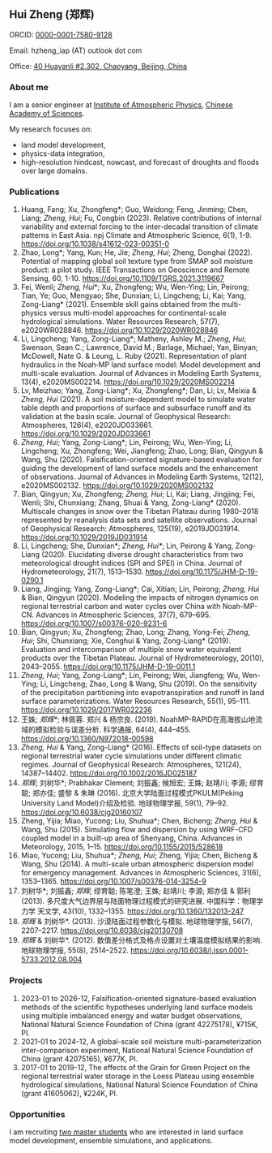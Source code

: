 ## Hui Zheng (郑辉)

ORCID: [0000-0001-7580-9128](https://orcid.org/0000-0001-7580-9128)

Email: hzheng_iap (AT) outlook dot com

Office: [40 Huayanli #2.302, Chaoyang, Beijing, China](https://cn.bing.com/maps?osid=56f8695e-60ef-4ab5-b54a-18b903d45212&cp=39.977182~116.391812&lvl=14&v=2&sV=2&form=S00027)

### About me

I am a senior engineer at [Institute of Atmospheric Physics](http://www.iap.cas.cn/), [Chinese Academy of Sciences](http://www.cas.cn/).

My research focuses on:
- land model development,
- physics-data integration,
- high-resolution hindcast, nowcast, and forecast of droughts and floods over large domains.

### Publications

1. Huang, Fang; Xu, Zhongfeng\*; Guo, Weidong; Feng, Jinming; Chen, Liang; *Zheng, Hui*; Fu, Congbin (2023). Relative contributions of internal variability and external forcing to the inter-decadal transition of climate patterns in East Asia. npj Climate and Atmospheric Science, 6(1), 1-9. <https://doi.org/10.1038/s41612-023-00351-0>
1. Zhao, Long\*; Yang, Kun; He, Jie; *Zheng, Hui*; Zheng, Donghai (2022). Potential of mapping global soil texture type from SMAP soil moisture product: a pilot study. IEEE Transactions on Geoscience and Remote Sensing, 60, 1-10. <https://doi.org/10.1109/TGRS.2021.3119667>
1. Fei, Wenli; *Zheng, Hui*\*; Xu, Zhongfeng; Wu, Wen-Ying; Lin, Peirong; Tian, Ye; Guo, Mengyao; She, Dunxian; Li, Lingcheng; Li, Kai; Yang, Zong-Liang\* (2021). Ensemble skill gains obtained from the multi-physics versus multi-model approaches for continental-scale hydrological simulations. Water Resources Research, 57(7), e2020WR028846. <https://doi.org/10.1029/2020WR028846>
1. Li, Lingcheng; Yang, Zong-Liang\*; Matheny, Ashley M.; *Zheng, Hui*; Swenson, Sean C.; Lawrence, David M.; Barlage, Michael; Yan, Binyan; McDowell, Nate G. & Leung, L. Ruby (2021). Representation of plant hydraulics in the Noah‐MP land surface model: Model development and multi-scale evaluation. Journal of Advances in Modeling Earth Systems, 13(4), e2020MS002214. <https://doi.org/10.1029/2020MS002214>
1. Lv, Meizhao; Yang, Zong-Liang\*; Xu, Zhongfeng\*; Dan, Li; Lv, Meixia & *Zheng, Hui* (2021). A soil moisture-dependent model to simulate water table depth and proportions of surface and subsurface runoff and its validation at the basin scale. Journal of Geophysical Research: Atmospheres, 126(4), e2020JD033661. <https://doi.org/10.1029/2020JD033661>
1. *Zheng, Hui*; Yang, Zong-Liang\*; Lin, Peirong; Wu, Wen-Ying; Li, Lingcheng; Xu, Zhongfeng; Wei, Jiangfeng; Zhao, Long; Bian, Qingyun & Wang, Shu (2020). Falsification-oriented signature-based evaluation for guiding the development of land surface models and the enhancement of observations. Journal of Advances in Modeling Earth Systems, 12(12), e2020MS002132. <https://doi.org/10.1029/2020MS002132>
1. Bian, Qingyun; Xu, Zhongfeng; *Zheng, Hui*; Li, Kai; Liang, Jingjing; Fei, Wenli; Shi, Chunxiang; Zhang, Shuai & Yang, Zong-Liang\* (2020). Multiscale changes in snow over the Tibetan Plateau during 1980–2018 represented by reanalysis data sets and satellite observations. Journal of Geophysical Research: Atmospheres, 125(19), e2019JD031914. <https://doi.org/10.1029/2019JD031914>
1. Li, Lingcheng; She, Dunxian\*; *Zheng, Hui\**; Lin, Peirong & Yang, Zong-Liang (2020). Elucidating diverse drought characteristics from two meteorological drought indices (SPI and SPEI) in China. Journal of Hydrometeorology, 21(7), 1513–1530. <https://doi.org/10.1175/JHM-D-19-0290.1>
1. Liang, Jingjing; Yang, Zong-Liang\*; Cai, Xitian; Lin, Peirong; *Zheng, Hui* & Bian, Qingyun (2020). Modeling the impacts of nitrogen dynamics on regional terrestrial carbon and water cycles over China with Noah-MP-CN. Advances in Atmospheric Sciences, 37(7), 679–695. <https://doi.org/10.1007/s00376-020-9231-6>
1. Bian, Qingyun; Xu, Zhongfeng; Zhao, Long; Zhang, Yong-Fei; *Zheng, Hui*; Shi, Chunxiang; Xie, Conghui & Yang, Zong-Liang\* (2019). Evaluation and intercomparison of multiple snow water equivalent products over the Tibetan Plateau. Journal of Hydrometeorology, 20(10), 2043–2055. <https://doi.org/10.1175/JHM-D-19-0011.1>
1. *Zheng, Hui*; Yang, Zong-Liang\*; Lin, Peirong; Wei, Jiangfeng; Wu, Wen-Ying; Li, Lingcheng; Zhao, Long & Wang, Shu (2019). On the sensitivity of the precipitation partitioning into evapotranspiration and runoff in land surface parameterizations. Water Resources Research, 55(1), 95–111. <https://doi.org/10.1029/2017WR022236>
1. 王姝; *郑辉\**; 林佩蓉. 郑兴 & 杨宗良. (2019). NoahMP-RAPID在高海拔山地流域的模拟检验与误差分析. 科学通报, 64(4), 444–455. <https://doi.org/10.1360/N972018-00598>
1. *Zheng, Hui* & Yang, Zong-Liang\* (2016). Effects of soil-type datasets on regional terrestrial water cycle simulations under different climatic regimes. Journal of Geophysical Research: Atmospheres, 121(24), 14387–14402. <https://doi.org/10.1002/2016JD025187>
1. *郑辉*; 刘树华\*; Prabhakar Clement; 刘振鑫; 候旭宏; 王姝; 赵靖川; 李源; 缪育聪; 郑亦佳; 盛黎 & 朱琳 (2016). 北京大学陆面过程模式PKULM(Peking University Land Model)介绍及检验. 地球物理学报, 59(1), 79–92. <https://doi.org/10.6038/cjg20160107>
1. Zheng, Yijia; Miao, Yucong; Liu, Shuhua\*; Chen, Bicheng; *Zheng, Hui* & Wang, Shu (2015). Simulating flow and dispersion by using WRF-CFD coupled model in a built-up area of Shenyang, China. Advances in Meteorology, 2015, 1–15. <https://doi.org/10.1155/2015/528618>
1. Miao, Yucong; Liu, Shuhua\*; *Zheng, Hui*; Zheng, Yijia; Chen, Bicheng & Wang, Shu (2014). A multi-scale urban atmospheric dispersion model for emergency management. Advances in Atmospheric Sciences, 31(6), 1353–1365. <https://doi.org/10.1007/s00376-014-3254-9>
1. 刘树华\*; 刘振鑫; *郑辉*; 缪育聪; 陈笔澄; 王姝; 赵靖川; 李源; 郑亦佳 & 郭利 (2013). 多尺度大气边界层与陆面物理过程模式的研究进展. 中国科学：物理学 力学 天文学, 43(10), 1332–1355. <https://doi.org/10.1360/132013-247>
1. *郑辉* & 刘树华\*. (2013). 沙漠陆面过程参数化与模拟. 地球物理学报, 56(7), 2207–2217. <https://doi.org/10.6038/cjg20130708>
1. *郑辉* & 刘树华\*. (2012). 数值差分格式及格点设置对土壤温度模拟结果的影响. 地球物理学报, 55(8), 2514–2522. <https://doi.org/10.6038/j.issn.0001-5733.2012.08.004>

### Projects

1. 2023-01 to 2026-12, Falsification-oriented signature-based evaluation methods of the scientific hypotheses underlying land surface models using multiple imbalanced energy and water budget observations, National Natural Science Foundation of China (grant 42275178), ¥715K, PI.
1. 2021-01 to 2024-12, A global-scale soil moisture multi-parameterization inter-comparison experiment, National Natural Science Foundation of China (grant 42075165), ¥677K, PI.
1. 2017-01 to 2019-12, The effects of the Grain for Green Project on the regional terrestrial water storage in the Loess Plateau using ensemble hydrological simulations, National Natural Science Foundation of China (grant 41605062), ¥224K, PI.

### Opportunities

I am recruiting [two master students](http://www.iap.cas.cn/gb/yjsjy_165427/dsjs) who are interested in land surface model development, ensemble simulations, and applications.
